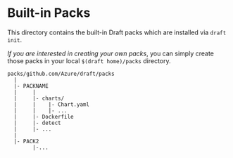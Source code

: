 # Built-in Packs

This directory contains the built-in Draft packs which are installed via `draft init`.

_If you are interested in creating your own packs_, you can simply create those packs in your local `$(draft home)/packs` directory.

```
packs/github.com/Azure/draft/packs
  |
  |- PACKNAME
  |     |
  |     |- charts/
  |     |    |- Chart.yaml
  |     |    |- ...
  |     |- Dockerfile
  |     |- detect
  |     |- ...
  |
  |- PACK2
        |-...
```
